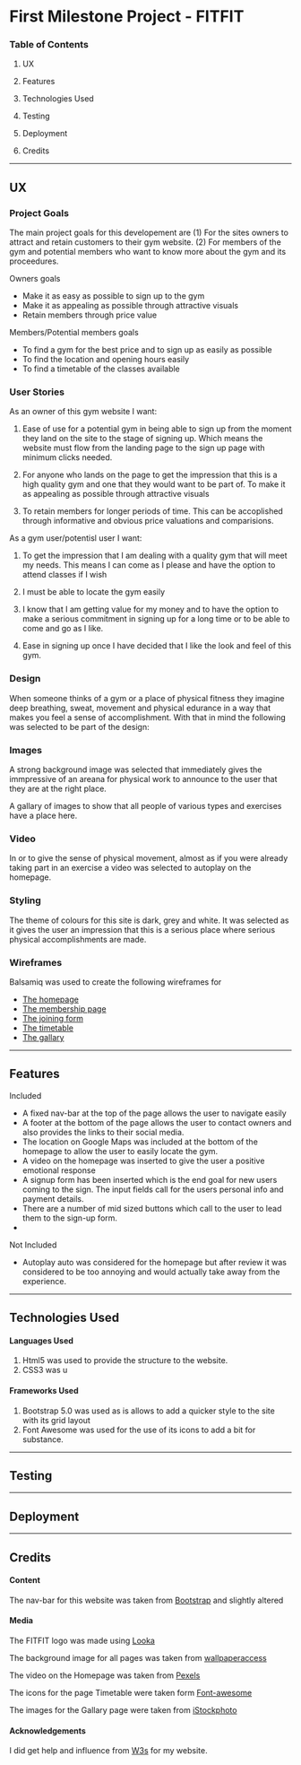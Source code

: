 # First Milestone Project - FITFIT

### Table of Contents

1. UX

2. Features

3. Technologies Used

4. Testing 

5. Deployment

6. Credits


-------
## UX
### Project Goals

The main project goals for this developement are (1) For the sites owners to attract and retain customers to their gym website. (2) For members of the gym and potential members who want to know more about the gym and its proceedures.

Owners goals
- Make it as easy as possible to sign up to the gym
- Make it as appealing as possible through attractive visuals
- Retain members through price value 

Members/Potential members goals
- To find a gym for the best price and to sign up as easily as possible
- To find the location and opening hours easily 
- To find a timetable of the classes available


### User Stories

As an owner of this gym website I want:

1. Ease of use for a potential gym in being able to sign up from the moment they land on the site to the stage of signing up. Which means the website must flow from the landing page to the sign up page with minimum clicks needed.

2. For anyone who lands on the page to get the impression that this is a high quality gym and one that they would want to be part of. To make it as appealing as possible through attractive visuals

3. To retain members for longer periods of time. This can be accoplished through informative and obvious price valuations and comparisions.


As a gym user/potentisl user I want:

1. To get the impression that I am dealing with a quality gym that will meet my needs. This means I can come as I please and have the option to attend classes if I wish

2. I must be able to locate the gym easily

3. I know that I am getting value for my money and to have the option to make a serious commitment in signing up for a long time or to be able to come and go as I like.

4. Ease in signing up once I have decided that I like the look and feel of this gym.


### Design

When someone thinks of a gym or a place of physical fitness they imagine deep breathing, sweat, movement and physical edurance in a way that makes you feel a sense of accomplishment. With that in mind the following was selected to be part of the design:

### Images 
A strong background image was selected that immediately gives the immpressive of an areana for physical work to announce to the user that they are at the right place.

A gallary of images to show that all people of various types and exercises have a place here.

### Video

In or to give the sense of physical movement, almost as if you were already taking part in an exercise a video was selected to autoplay on the homepage.

### Styling

The theme of colours for this site is dark, grey and white. It was selected as it gives the user an impression that this is a serious place where serious physical accomplishments are made.


### Wireframes

Balsamiq was used to create the following wireframes for 

- [The homepage](assets/wireframes/homepagewire.PNG)
- [The membership page](assets/wireframes/membershipwire.PNG)
- [The joining form](assets/wireframes/joiningformwire.PNG)
- [The timetable](assets/wireframes/timetablewire.PNG)
- [The gallary](assets/wireframes/gallarywire.PNG)

-------

## Features

Included
 - A fixed nav-bar at the top of the page allows the user to navigate easily
 - A footer at the bottom of the page allows the user to contact owners and also provides the links to their social media.
 - The location on Google Maps was included at the bottom of the homepage to allow the user to easily locate the gym.
 - A video on the homepage was inserted to give the user a positive emotional response
 - A signup form has been inserted which is the end goal for new users coming to the sign. The input fields call for the users personal info and payment details.
 - There are a number of mid sized buttons which call to the user to lead them to the sign-up form.
 - 
 
Not Included
 - Autoplay auto was considered for the homepage but after review it was considered to be too annoying and would actually take away from the experience.

-------

## Technologies Used

#### Languages Used
1. Html5 was used to provide the structure to the website.
2. CSS3 was u

#### Frameworks Used
1. Bootstrap 5.0 was used as is allows to add a quicker style to the site with its grid layout
2. Font Awesome was used for the use of its icons to add a bit for substance.

-------

## Testing

-------

## Deployment

-------

## Credits

#### Content

The nav-bar for this website was taken from [Bootstrap](https://getbootstrap.com/) and slightly altered

#### Media

The FITFIT logo was made using [Looka](https://looka.com/logo-maker/) 

The background image for all pages was taken from [wallpaperaccess](https://wallpaperaccess.com/full/1087589.jpg)

The video on the Homepage was taken from [Pexels](https://www.pexels.com/video/two-men-doing-cardio-exercises-4761431/)

The icons for the page Timetable were taken form [Font-awesome](https://fontawesome.com/)

The images for the Gallary page were taken from [iStockphoto](https://www.istockphoto.com/)

#### Acknowledgements

I did get help and influence from [W3s](https://www.w3schools.com/) for my website.